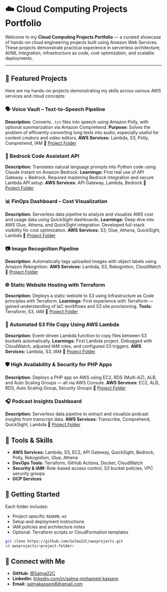 # ☁️ Cloud Computing Projects Portfolio

Welcome to my **Cloud Computing Projects Portfolio** — a curated showcase of hands-on cloud engineering projects built using Amazon Web Services. These projects demonstrate practical experience in serverless architecture, AI/ML integration, infrastructure as code, cost optimization, and scalable deployments.


----
## 🚀 Featured Projects

Here are   my hands-on projects demonstrating my skills across various AWS services and cloud concepts:


### 🗣 Voice Vault – Text-to-Speech Pipeline

**Description:** Converts `.txt` files into speech using Amazon Polly, with optional summarization via Amazon Comprehend.
**Purpose:** Solves the problem of efficiently converting long texts into audio, especially useful for content creators and video editors.
**AWS Services:** Lambda, S3, Polly, Comprehend, IAM
📂 [Project Folder](https://github.com/Salma22C/awsprojects/tree/main/Voice%20Vault%20Project)


### 🤖 Bedrock Code Assistant API

**Description:** Translates natural language prompts into Python code using Claude Instant on Amazon Bedrock.
**Learnings:** First real use of API Gateway + Bedrock. Required mastering Bedrock integration and secure Lambda API setup.
**AWS Services:** API Gateway, Lambda, Bedrock
📂 [Project Folder](https://github.com/Salma22C/awsprojects/tree/main/Amazon%20Bedrock%20Code%20Assistant%20API)


### 📊 FinOps Dashboard – Cost Visualization

**Description:** Serverless data pipeline to analyze and visualize AWS cost and usage data using QuickSight dashboards.
**Learnings:** Deep dive into AWS Glue, Athena, and QuickSight integration. Developed full-stack visibility for cost optimization.
**AWS Services:** S3, Glue, Athena, QuickSight, Lambda
📂 [Project Folder](https://github.com/Salma22C/awsprojects/tree/main/AWS%20Cost%20Monitoring%20Dashboard)


### 📷 Image Recognition Pipeline

**Description:** Automatically tags uploaded images with object labels using Amazon Rekognition.
**AWS Services:** Lambda, S3, Rekognition, CloudWatch
📂 [Project Folder](https://github.com/Salma22C/awsprojects/tree/main/Serverless%20Image%20Recognition%20Pipeline)



### 🌐 Static Website Hosting with Terraform

**Description:** Deploys a static website to S3 using Infrastructure as Code principles with Terraform.
**Learnings:** First experience with Terraform — gained understanding of IaC workflows and S3 site provisioning.
**Tools:** Terraform, S3, IAM
📂 [Project Folder](https://github.com/Salma22C/awsprojects/tree/main/Static%20Website%20Hosting%20with%20Terraform)



### 🔀 Automated S3 File Copy Using AWS Lambda

**Description:** Event-driven Lambda function to copy files between S3 buckets automatically.
**Learnings:** First Lambda project. Debugged with CloudWatch, adjusted IAM roles, and configured S3 triggers.
**AWS Services:** Lambda, S3, IAM
📂 [Project Folder](https://github.com/Salma22C/awsprojects/tree/main/Lambda%20copy%20Automation)



### 🛡️ High Availability & Security for PHP Apps

**Description:** Deploys a PHP app on AWS using EC2, RDS (Multi-AZ), ALB, and Auto Scaling Groups — all via AWS Console.
**AWS Services:** EC2, ALB, RDS, Auto Scaling Group, Security Groups
📂 [Project Folder](https://github.com/Salma22C/awsprojects/tree/main/High%20Availability%20and%20Security%20for%20PHP%20Applications%20)



### 🎧 Podcast Insights Dashboard

**Description:** Serverless data pipeline to extract and visualize podcast insights from transcript data.
**AWS Services:** Transcribe, Comprehend, QuickSight, Lambda
📂 [Project Folder](https://github.com/Salma22C/awsprojects/tree/main/Podcast%20Insights%20Dashboard)



## 🔧 Tools & Skills

* **AWS Services:** Lambda, S3, EC2, API Gateway, QuickSight, Bedrock, Polly, Rekognition, Glue, Athena
* **DevOps Tools:** Terraform, GitHub Actions, Docker, CloudWatch
* **Security & IAM:** Role-based access control, S3 bucket policies, VPC security groups
* **GCP Services**



## 📁 Getting Started

Each folder includes:

* Project-specific `README.md`
* Setup and deployment instructions
* IAM policies and architecture notes
* Optional: Terraform scripts or CloudFormation templates

```bash
git clone https://github.com/Salma22C/awsprojects.git
cd awsprojects/<project-folder>
```




## 📢 Connect with Me

* **GitHub:** [@Salma22C](https://github.com/Salma22C)
* **LinkedIn:** [linkedin.com/in/salma-mohamed-kassem](https://www.linkedin.com/in/salma-mohamed-kassem/)
* **Email:** [salmakassem6@gmail.com](mailto:salmakassem6@gmail.com)

